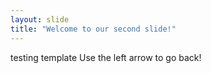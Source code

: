 ```yaml
---
layout: slide
title: "Welcome to our second slide!"
---
```

testing template
Use the left arrow to go back!

